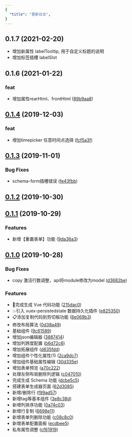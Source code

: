 ```yaml
---
{
  "title": "更新日志",
}
---
```


## 0.1.7 (2021-02-20)

* 增加新属性 labelTooltip, 用于自定义标题的说明
* 增加标签插槽 labelSlot

## 0.1.6 (2021-01-22)


### feat

* 增加属性rearHtml、frontHtml ([89b9aa8](https://github.com/vueblocks/element-schema-form/commit/89b9aa8b7cefbd81da8d08e6ae9d857d69809b6b))

## [0.1.4](https://github.com/vueblocks/element-schema-form/compare/v0.1.3...v0.1.4) (2019-12-03)


### feat

* 增加timepicker 任意时间点选择 ([fcf5a3f](https://github.com/vueblocks/element-schema-form/commit/fcf5a3f3c1c275d7d1e02b0e25e2a7ac06638e6b))

## [0.1.3](https://github.com/vueblocks/element-schema-form/compare/v0.1.2...v0.1.3) (2019-11-01)


### Bug Fixes

*  schema-form插槽错误 ([fe43fbb](https://github.com/vueblocks/element-schema-form/commit/fe43fbb4c47984f092254536eff93c800617e6e7))



## [0.1.2](https://github.com/vueblocks/element-schema-form/compare/v0.1.1...v0.1.2) (2019-10-30)



## [0.1.1](https://github.com/vueblocks/element-schema-form/compare/v0.1.0...v0.1.1) (2019-10-29)


### Features

* 新增【重置表单】功能 ([9da36a3](https://github.com/vueblocks/element-schema-form/commit/9da36a37cadf06bedabf4bbdb9994ac620fa13e3))



## [0.1.0](https://github.com/vueblocks/element-schema-form/compare/9c615890fe925a11c33f3b3534381332b9867cf7...v0.1.0) (2019-10-28)


### Bug Fixes

* copy 激活行数调整，api将module修改为model ([d3682be](https://github.com/vueblocks/element-schema-form/commit/d3682be362dec1c3f96ee120fcebaf27664a75e4))


### Features

* 🌈完成生成 Vue 代码功能 ([215dac0](https://github.com/vueblocks/element-schema-form/commit/215dac0ce0987f5e59b3507a51f5431da59af09e))
* 💥引入 vuex-persistedstate 数据持久化插件 ([e825350](https://github.com/vueblocks/element-schema-form/commit/e825350561a37de53ecb78fa4d789bc7875ada5e))
* 📋添加复制代码到剪切板功能 ([8e069b3](https://github.com/vueblocks/element-schema-form/commit/8e069b36113d7357705d30acf77b208b4a8d70b9))
* 修改布局算法 ([0d38a49](https://github.com/vueblocks/element-schema-form/commit/0d38a493503b80369276d6756de037571ea9847d))
* 基础组件 ([9c61589](https://github.com/vueblocks/element-schema-form/commit/9c615890fe925a11c33f3b3534381332b9867cf7))
* 增加json编辑器 ([3887414](https://github.com/vueblocks/element-schema-form/commit/38874147675504d40a670bacd4373dd109bc5f45))
* 增加列跨度配置 ([b6d72c6](https://github.com/vueblocks/element-schema-form/commit/b6d72c60720645b02076466f3bbd67e215934b3e))
* 增加拓展组件 ([d635fdd](https://github.com/vueblocks/element-schema-form/commit/d635fdd40349e93eecda0f52a9c249d2b87b0a6a))
* 增加组件个性化属性(1) ([2ca9dc7](https://github.com/vueblocks/element-schema-form/commit/2ca9dc74b296f6d0de97d6493245cde3aeca5afe))
* 增加组件基础属性编辑 ([30d335e](https://github.com/vueblocks/element-schema-form/commit/30d335ebede61056ca1c5c941d673a638c14429c))
* 增加表单预览 ([a70c222](https://github.com/vueblocks/element-schema-form/commit/a70c2222bc5358cd2e440299d0acd78032649599))
* 处理左侧布局删除列逻辑 ([c047010](https://github.com/vueblocks/element-schema-form/commit/c04701062e7eb8fbc2b59f66b8675cb15c172c5e))
* 完成生成 Schema 功能 ([dcbe5c5](https://github.com/vueblocks/element-schema-form/commit/dcbe5c51500a3f6b63985597b275d954a464ac3c))
* 搭建表单生成器页面 ([62d3085](https://github.com/vueblocks/element-schema-form/commit/62d30855341080e3de09b4291263fca3228cd5e5))
* 新增/删除行 ([f99ad57](https://github.com/vueblocks/element-schema-form/commit/f99ad57357db78ba3fc4f31aaee6a61e17d1a49b))
* 新增tag等基本组件 ([3e8c38d](https://github.com/vueblocks/element-schema-form/commit/3e8c38d56962faeb4e9f13a28f9af1fa9b8b863e))
* 新增列排序功能 ([0a74c03](https://github.com/vueblocks/element-schema-form/commit/0a74c03c62e4ada86d98127566a8cb5449cc324e))
* 新增行复制 ([6698e11](https://github.com/vueblocks/element-schema-form/commit/6698e11a3505fa884026ccfe981d543b82086cb4))
* 新增表单列删除功能 ([c08c8c0](https://github.com/vueblocks/element-schema-form/commit/c08c8c0c44bdb3ed76d9fce333992069cfb972d6))
* 新增表单配置面板 ([ecdbee5](https://github.com/vueblocks/element-schema-form/commit/ecdbee5557f6cddfe28617939f189d4f9de61992))
* 私有属性调整 ([cf61919](https://github.com/vueblocks/element-schema-form/commit/cf6191953e5117db4138d255dfd438022c03ddf5))







